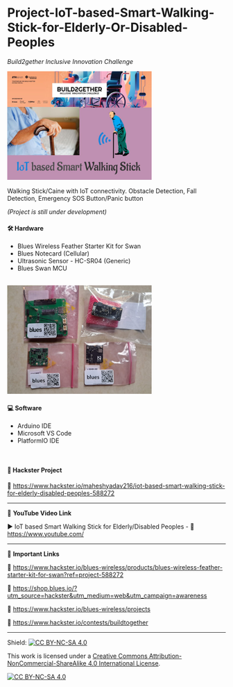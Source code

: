 # Project-IoT-based-Smart-Walking-Stick-for-Elderly-Or-Disabled-Peoples  
*Build2gether Inclusive Innovation Challenge*  
  
<img src="/Images/Build2gether.JPEG" height="250" >
  

Walking Stick/Caine with IoT connectivity. Obstacle Detection, Fall Detection, Emergency SOS Button/Panic button  

*(Project is still under development)*

#### 🛠 Hardware  
- Blues Wireless Feather Starter Kit for Swan  
- Blues Notecard (Cellular)  
- Ultrasonic Sensor - HC-SR04 (Generic)  
- Blues Swan MCU  
</br>

<img src="/Images/blues.JPG" height="250" >  

#### 💻 Software  
- Arduino IDE  
- Microsoft VS Code  
- PlatformIO IDE  
</br>

#### 📜 Hackster Project  
🔗 https://www.hackster.io/maheshyadav216/iot-based-smart-walking-stick-for-elderly-disabled-peoples-588272  

------------------------------------------------------------------------------------------------------

📕 **YouTube Video Link**  

▶️ IoT based Smart Walking Stick for Elderly/Disabled Peoples - 🔗 https://www.youtube.com/ 

-------------------------------------------------------------------------------------------------------
📒 **Important Links**  
 
🔗 https://www.hackster.io/blues-wireless/products/blues-wireless-feather-starter-kit-for-swan?ref=project-588272  

🔗 https://shop.blues.io/?utm_source=hackster&utm_medium=web&utm_campaign=awareness    

🔗 https://www.hackster.io/blues-wireless/projects  

🔗 https://www.hackster.io/contests/buildtogether  

------------------------------------------------------------------------------------------  

Shield: [![CC BY-NC-SA 4.0][cc-by-nc-sa-shield]][cc-by-nc-sa]

This work is licensed under a
[Creative Commons Attribution-NonCommercial-ShareAlike 4.0 International License][cc-by-nc-sa].

[![CC BY-NC-SA 4.0][cc-by-nc-sa-image]][cc-by-nc-sa]

[cc-by-nc-sa]: http://creativecommons.org/licenses/by-nc-sa/4.0/
[cc-by-nc-sa-image]: https://licensebuttons.net/l/by-nc-sa/4.0/88x31.png
[cc-by-nc-sa-shield]: https://img.shields.io/badge/License-CC%20BY--NC--SA%204.0-lightgrey.svg

